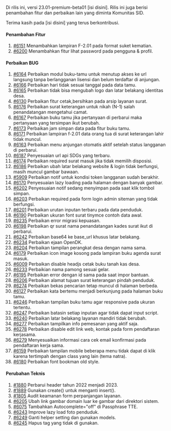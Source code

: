 Di rilis ini, versi 23.01-premium-beta01 [isi disini]. Rilis ini juga berisi penambahan fitur dan perbaikan lain yang diminta Komunitas SID.

Terima kasih pada [isi disini] yang terus berkontribusi.

#### Penambahan Fitur

1. [#6151](https://github.com/OpenSID/OpenSID/issues/6151) Menambahkan lampiran F-2.01 pada format suket kematian.
2. [#6200](https://github.com/OpenSID/OpenSID/issues/6200) Menambahkan fitur lihat password pada pengguna & profil.

#### Perbaikan BUG

1. [#6164](https://github.com/OpenSID/OpenSID/issues/6164) Perbaikan modul buku-tamu untuk menutup akses ke url langsung tanpa berlangganan lisensi dan belum terdaftar di anjungan.
2. [#6166](https://github.com/OpenSID/OpenSID/issues/6166) Perbaikan hari tidak sesuai tanggal pada data tamu.
3. [#6165](https://github.com/OpenSID/OpenSID/issues/6165) Perbaikan tidak bisa mengubah logo dan latar belakang identitas desa.
4. [#6130](https://github.com/OpenSID/OpenSID/issues/6130) Perbaikan fitur cetak,bersihkan pada arsip layanan surat.
5. [#6176](https://github.com/OpenSID/OpenSID/issues/6176) Perbaikan surat keterangan untuk nikah (N-1) salah penandatangan mengetahui camat.
6. [#6167](https://github.com/OpenSID/OpenSID/issues/6167) Perbaikan buku tamu jika pertanyaan di perbarui maka pertanyaan yang tersimpan ikut berubah.
7. [#6173](https://github.com/OpenSID/OpenSID/issues/6173) Perbaikan jam simpan data pada fitur buku tamu.
8. [#6171](https://github.com/OpenSID/OpenSID/issues/6171) Perbaikan lampiran f-2.01 data orang tua di surat keterangan lahir tidak muncul.
9. [#6163](https://github.com/OpenSID/OpenSID/issues/6163) Perbaikan menu anjungan otomatis aktif setelah status langganan di perbarui.
10. [#6187](https://github.com/OpenSID/OpenSID/issues/6187) Penyesuaian url api SDGs yang terbaru.
11. [#6174](https://github.com/OpenSID/OpenSID/issues/6174) Perbaikan required surat masuk jika tidak memilih disposisi.
12. [#6186](https://github.com/OpenSID/OpenSID/issues/6186) Perbaikan ubah latar belakang website & login tidak berfungsi, masih muncul gambar bawaan.
13. [#5909](https://github.com/OpenSID/OpenSID/issues/5909) Perbaikan notif untuk kondisi token langganan sudah berakhir.
14. [#6170](https://github.com/OpenSID/OpenSID/issues/6170) Penyesuaian lazy loading pada halaman dengan banyak gambar.
15. [#6202](https://github.com/OpenSID/OpenSID/issues/6202) Penyesuaian notif sedang menyimpan pada saat klik tombol simpan.
16. [#6203](https://github.com/OpenSID/OpenSID/issues/6203) Perbaikan required pada form login admin siteman yang tidak berfungsi.
17. [#6201](https://github.com/OpenSID/OpenSID/issues/6201) Perbaikan urutan inputan terbaru pada data penduduk.
18. [#6190](https://github.com/OpenSID/OpenSID/issues/6190) Perbaikan ukuran font surat tinymce contoh data awal.
19. [#6235](https://github.com/OpenSID/OpenSID/issues/6235) Perbaikan error migrasi kepuasan.
20. [#6198](https://github.com/OpenSID/OpenSID/issues/6198) Perbaikan qr surat nama penandatangan kades surat ikut di perbarui.
21. [#6242](https://github.com/OpenSID/OpenSID/issues/6242) Perbaikan base64 ke base_url khusus latar belakang.
22. [#6234](https://github.com/OpenSID/OpenSID/issues/6234) Perbaikan ejaan OpenDK.
23. [#6204](https://github.com/OpenSID/OpenSID/issues/6204) Perbaikan tampilan perangkat desa dengan nama sama.
24. [#6179](https://github.com/OpenSID/OpenSID/issues/6179) Perbaikan icon image kosong pada lampiran buku agenda surat masuk.
25. [#6009](https://github.com/OpenSID/OpenSID/issues/6009) Perbaikan disable headjs cetak buku tanah kas desa.
26. [#6233](https://github.com/OpenSID/OpenSID/issues/6233) Perbaikian nama pamong sesuai gelar.
27. [#6195](https://github.com/OpenSID/OpenSID/issues/6195) Perbaikan error dengan id sama pada saat impor bantuan.
28. [#6206](https://github.com/OpenSID/OpenSID/issues/6206) Perbaikan alamat tujuan surat keterangan pindah penduduk.
29. [#6274](https://github.com/OpenSID/OpenSID/issues/6274) Perbaikan bekas pencarian tetap muncul di halaman berbeda.
30. [#6127](https://github.com/OpenSID/OpenSID/issues/6127) Perbaikan kata bertemu menjadi berkunjung pada halaman buku tamu.
31. [#6246](https://github.com/OpenSID/OpenSID/issues/6246) Perbaikan tampilan buku tamu agar responsive pada ukuran tertentu.
32. [#6247](https://github.com/OpenSID/OpenSID/issues/6247) Perbaikan batasin setiap inputan agar tidak dapat input script.
33. [#6240](https://github.com/OpenSID/OpenSID/issues/6240) Perbaikan latar belakang layanan mandiri tidak berubah.
34. [#6277](https://github.com/OpenSID/OpenSID/issues/6277) Perbaikan tampilkan info pemesanan yang aktif saja.
35. [#6278](https://github.com/OpenSID/OpenSID/issues/6278) Perbaikan disable edit link web, kontak pada form pendaftaran kerjasama.
36. [#6279](https://github.com/OpenSID/OpenSID/issues/6279) Menyesuaikan informasi cara cek email konfirmasi pada pendaftaran kerja sama.
37. [#6159](https://github.com/OpenSID/OpenSID/issues/6159) Perbaikan tampilan mobile beberapa menu tidak dapat di klik karena tertimpah dengan class yang lain (tema natra).
38. [#6180](https://github.com/OpenSID/OpenSID/issues/6180) Perbaikan font bookman old style.

#### Perubahan Teknis

1. [#1880](https://github.com/OpenSID/premium/issues/1880) Perbarui header tahun 2022 menjadi 2023.
2. [#1889](https://github.com/OpenSID/premium/issues/1889) Gunakan create() untuk menganti insert().
3. [#1805](https://github.com/OpenSID/premium/issues/1805) Audit keamanan form perpanjangan layanan.
4. [#6205](https://github.com/OpenSID/OpenSID/issues/6205) Ubah link gambar domain luar ke gambar dari direktori sistem.
5. [#6075](https://github.com/OpenSID/OpenSID/issues/6075) Tambahkan Autocomplete="off" di Passphrase TTE.
6. [#6243](https://github.com/OpenSID/OpenSID/issues/6243) Improve lazy load foto penduduk.
7. [#6249](https://github.com/OpenSID/OpenSID/issues/6249) Ganti helper setting dan gunakan models.
8. [#6245](https://github.com/OpenSID/OpenSID/issues/6245) Hapus tag yang tidak di gunakan.
